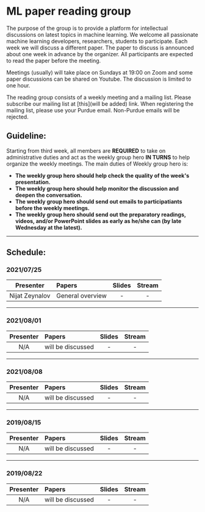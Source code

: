 # ML paper reading group

The purpose of the group is to provide a platform for intellectual discussions on latest topics in machine learning. We welcome all passionate machine learning developers, researchers, students to participate. Each week we will discuss a different paper. The paper to discuss is announced about one week in advance by the organizer. All participants are expected to read the paper before the meeting.

Meetings (usually) will take place on Sundays at 19:00 on Zoom and some paper discussions can be shared on Youtube. The discussion is limited to one hour.

The reading group consists of a weekly meeting and a mailing list. Please subscribe our mailing list at [this](will be added) link. When registering the mailing list, please use your Purdue email. Non-Purdue emails will be rejected.


## Guideline:

Starting from third week, all members are __REQUIRED__ to take on administrative duties and act as the weekly group hero __IN TURNS__ to help organize the weekly meetings. The main duties of Weekly group hero is:

* __The weekly group hero should help check the quality of the week's presentation.__
* __The weekly group hero should help monitor the discussion and deepen the conversation.__
* __The weekly group hero should send out emails to participatiants before the weekly meetings.__
* __The weekly group hero should send out the preparatory readings, videos, and/or PowerPoint slides as early as he/she can (by late Wednesday at the latest).__

--------------------

## Schedule:

### 2021/07/25

|Presenter|Papers|Slides|Stream|
|:----:|:----|:----:|:-----:|
|Nijat Zeynalov|General overview|-|-|
--------------------

### 2021/08/01

|Presenter|Papers|Slides|Stream|
|:----:|:----|:----:|:-----:|
|N/A| will be discussed|-|-|



--------------------
### 2021/08/08

|Presenter|Papers|Slides|Stream|
|:----:|:----|:----:|:-----:|
|N/A| will be discussed|-|-|

--------------------
### 2019/08/15

|Presenter|Papers|Slides|Stream|
|:----:|:----|:----:|:-----:|
|N/A| will be discussed|-|-|

--------------------
### 2019/08/22

|Presenter|Papers|Slides|Stream|
|:----:|:----|:----:|:-----:|
|N/A| will be discussed|-|-|


